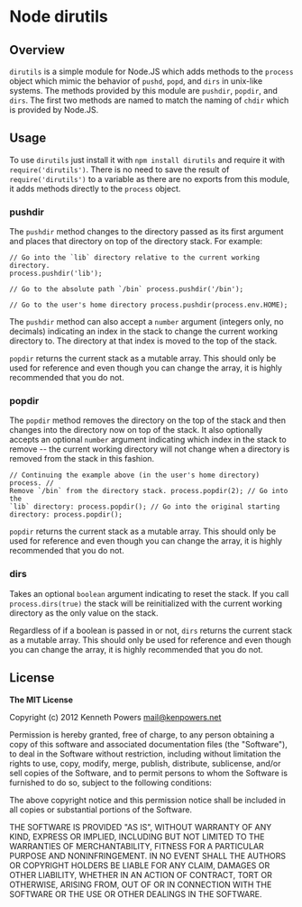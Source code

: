 # Node dirutils
## Overview
`dirutils` is a simple module for Node.JS which adds methods to the `process`
object which mimic the behavior of `pushd`, `popd`, and `dirs` in unix-like
systems. The methods provided by this module are `pushdir`, `popdir`, and
`dirs`. The first two methods are named to match the naming of `chdir` which
is provided by Node.JS.

## Usage
To use `dirutils` just install it with `npm install dirutils` and require it
with `require('dirutils')`. There is no need to save the result of
`require('dirutils')` to a variable as there are no exports from this module,
it adds methods directly to the `process` object.

### pushdir
The `pushdir` method changes to the directory passed as its first argument and
places that directory on top of the directory stack. For example:

    // Go into the `lib` directory relative to the current working directory.
    process.pushdir('lib');

    // Go to the absolute path `/bin` process.pushdir('/bin');

    // Go to the user's home directory process.pushdir(process.env.HOME);

The `pushdir` method can also accept a `number` argument (integers only, no
decimals) indicating an index in the stack to change the current working
directory to. The directory at that index is moved to the top of the stack.

`popdir` returns the current stack as a mutable array. This should only be
used for reference and even though you can change the array, it is highly
recommended that you do not.

### popdir
The `popdir` method removes the directory on the top of the stack and then
changes into the directory now on top of the stack. It also optionally accepts
an optional `number` argument indicating which index in the stack to remove --
the current working directory will not change when a directory is removed from
the stack in this fashion.

    // Continuing the example above (in the user's home directory) process. //
    Remove `/bin` from the directory stack. process.popdir(2); // Go into the
    `lib` directory: process.popdir(); // Go into the original starting
    directory: process.popdir();

`popdir` returns the current stack as a mutable array. This should only be
used for reference and even though you can change the array, it is highly
recommended that you do not.

### dirs
Takes an optional `boolean` argument indicating to reset the stack. If you
call `process.dirs(true)` the stack will be reinitialized with the current
working directory as the only value on the stack.

Regardless of if a boolean is passed in or not, `dirs` returns the current
stack as a mutable array. This should only be used for reference and even
though you can change the array, it is highly recommended that you do not.

## License
**The MIT License**

Copyright (c) 2012 Kenneth Powers <mail@kenpowers.net>

Permission is hereby granted, free of charge, to any person obtaining a copy
of this software and associated documentation files (the "Software"), to deal
in the Software without restriction, including without limitation the rights
to use, copy, modify, merge, publish, distribute, sublicense, and/or sell
copies of the Software, and to permit persons to whom the Software is
furnished to do so, subject to the following conditions:

The above copyright notice and this permission notice shall be included in all
copies or substantial portions of the Software.

THE SOFTWARE IS PROVIDED "AS IS", WITHOUT WARRANTY OF ANY KIND, EXPRESS OR
IMPLIED, INCLUDING BUT NOT LIMITED TO THE WARRANTIES OF MERCHANTABILITY,
FITNESS FOR A PARTICULAR PURPOSE AND NONINFRINGEMENT. IN NO EVENT SHALL THE
AUTHORS OR COPYRIGHT HOLDERS BE LIABLE FOR ANY CLAIM, DAMAGES OR OTHER
LIABILITY, WHETHER IN AN ACTION OF CONTRACT, TORT OR OTHERWISE, ARISING FROM,
OUT OF OR IN CONNECTION WITH THE SOFTWARE OR THE USE OR OTHER DEALINGS IN THE
SOFTWARE.
